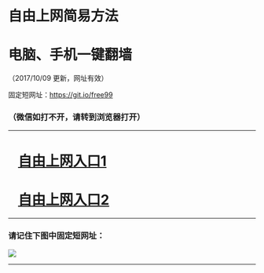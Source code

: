 ﻿# 自由上网简易方法

# 电脑、手机一键翻墙

（2017/10/09 更新，网址有效）

固定短网址：https://git.io/free99

### （微信如打不开，请转到浏览器打开）


***





# &nbsp;&nbsp; <a href="http://ft1933518850.fwq-tz-1001.info/fwqtz01.html?t=100900120782 " target="_blank">自由上网入口1</a>
# &nbsp;&nbsp; <a href="http://ft2103829089.fwq-tz-1002.info/fwqtz02.html?t=100900112166 " target="_blank">自由上网入口2</a>
***

### 请记住下图中固定短网址：

<img src="https://s3-us-west-2.amazonaws.com/fwq-1001/yjfq-20170905okok.png" /> 


***

